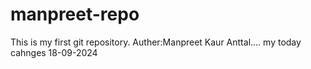 # manpreet-repo
This is my first git repository.
Auther:Manpreet Kaur Anttal....
my today cahnges 18-09-2024